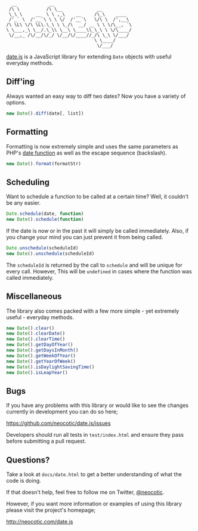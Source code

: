       __            __                             
     /\ \          /\ \__             __           
     \_\ \     __  \ \ ,_\    __     /\_\    ____  
     /'_` \  /'__`\ \ \ \/  /'__`\   \/\ \  /',__\ 
    /\ \L\ \/\ \L\.\_\ \ \_/\  __/ __ \ \ \/\__, `\
    \ \___,_\ \__/.\_\\ \__\ \____\\_\_\ \ \/\____/
     \/__,_ /\/__/\/_/ \/__/\/____//_/\ \_\ \/___/ 
                                     \ \____/      
                                      \/___/       

[date.js][] is a JavaScript library for extending `Date` objects with useful
everyday methods.

## Diff'ing

Always wanted an easy way to diff two dates? Now you have a variety of options.

``` javascript
new Date().diff(date[, list])
```

## Formatting

Formatting is now extremely simple and uses the same parameters as PHP's [date
function][] as well as the escape sequence (backslash).

``` javascript
new Date().format(formatStr)
```

## Scheduling

Want to schedule a function to be called at a certain time? Well, it couldn't be
any easier.

``` javascript
Date.schedule(date, function)
new Date().schedule(function)
```

If the date is *now* or in the past it will simply be called immediately. Also,
if you change your mind you can just prevent it from being called.

``` javascript
Date.unschedule(scheduleId)
new Date().unschedule(scheduleId)
```

The `scheduleId` is returned by the call to `schedule` and will be unique for
every call. However, This will be `undefined` in cases where the function was
called immediately.

## Miscellaneous

The library also comes packed with a few more simple - yet extremely useful -
everyday methods.

``` javascript
new Date().clear()
new Date().clearDate()
new Date().clearTime()
new Date().getDayOfYear()
new Date().getDaysInMonth()
new Date().getWeekOfYear()
new Date().getYearOfWeek()
new Date().isDaylightSavingTime()
new Date().isLeapYear()
```

## Bugs

If you have any problems with this library or would like to see the changes
currently in development you can do so here;

https://github.com/neocotic/date.js/issues

Developers should run all tests in `test/index.html` and ensure they pass before
submitting a pull request.

## Questions?

Take a look at `docs/date.html` to get a better understanding of what the code
is doing.

If that doesn't help, feel free to follow me on Twitter, [@neocotic][].

However, if you want more information or examples of using this library please
visit the project's homepage;

http://neocotic.com/date.js

[@neocotic]: https://twitter.com/#!/neocotic
[date.js]: http://neocotic.com/date.js
[date function]: http://php.net/manual/en/function.date.php